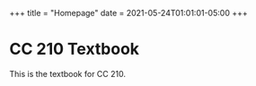 +++
title = "Homepage"
date = 2021-05-24T01:01:01-05:00
+++

# CC 210 Textbook

This is the textbook for CC 210.

